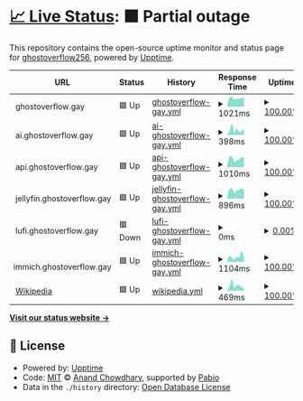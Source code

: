 # [📈 Live Status](https://GhostDog98.github.io/upptime): <!--live status--> **🟧 Partial outage**

This repository contains the open-source uptime monitor and status page for [ghostoverflow256](https://GhostDog98.github.io/upptime), powered by [Upptime](https://github.com/upptime/upptime).

<!--start: status pages-->
<!-- This summary is generated by Upptime (https://github.com/upptime/upptime) -->
<!-- Do not edit this manually, your changes will be overwritten -->
<!-- prettier-ignore -->
| URL | Status | History | Response Time | Uptime |
| --- | ------ | ------- | ------------- | ------ |
| <img alt="" src="https://icons.duckduckgo.com/ip3/ghostoverflow.gay.ico" height="13"> ghostoverflow.gay | 🟩 Up | [ghostoverflow-gay.yml](https://github.com/GhostDog98/upptime/commits/HEAD/history/ghostoverflow-gay.yml) | <details><summary><img alt="Response time graph" src="./graphs/ghostoverflow-gay/response-time-week.png" height="20"> 1021ms</summary><br><a href="https://uptime.ghostoverflow.gay/history/ghostoverflow-gay"><img alt="Response time 1578" src="https://img.shields.io/endpoint?url=https%3A%2F%2Fraw.githubusercontent.com%2FGhostDog98%2Fupptime%2FHEAD%2Fapi%2Fghostoverflow-gay%2Fresponse-time.json"></a><br><a href="https://uptime.ghostoverflow.gay/history/ghostoverflow-gay"><img alt="24-hour response time 1032" src="https://img.shields.io/endpoint?url=https%3A%2F%2Fraw.githubusercontent.com%2FGhostDog98%2Fupptime%2FHEAD%2Fapi%2Fghostoverflow-gay%2Fresponse-time-day.json"></a><br><a href="https://uptime.ghostoverflow.gay/history/ghostoverflow-gay"><img alt="7-day response time 1021" src="https://img.shields.io/endpoint?url=https%3A%2F%2Fraw.githubusercontent.com%2FGhostDog98%2Fupptime%2FHEAD%2Fapi%2Fghostoverflow-gay%2Fresponse-time-week.json"></a><br><a href="https://uptime.ghostoverflow.gay/history/ghostoverflow-gay"><img alt="30-day response time 1858" src="https://img.shields.io/endpoint?url=https%3A%2F%2Fraw.githubusercontent.com%2FGhostDog98%2Fupptime%2FHEAD%2Fapi%2Fghostoverflow-gay%2Fresponse-time-month.json"></a><br><a href="https://uptime.ghostoverflow.gay/history/ghostoverflow-gay"><img alt="1-year response time 1578" src="https://img.shields.io/endpoint?url=https%3A%2F%2Fraw.githubusercontent.com%2FGhostDog98%2Fupptime%2FHEAD%2Fapi%2Fghostoverflow-gay%2Fresponse-time-year.json"></a></details> | <details><summary><a href="https://uptime.ghostoverflow.gay/history/ghostoverflow-gay">100.00%</a></summary><a href="https://uptime.ghostoverflow.gay/history/ghostoverflow-gay"><img alt="All-time uptime 99.45%" src="https://img.shields.io/endpoint?url=https%3A%2F%2Fraw.githubusercontent.com%2FGhostDog98%2Fupptime%2FHEAD%2Fapi%2Fghostoverflow-gay%2Fuptime.json"></a><br><a href="https://uptime.ghostoverflow.gay/history/ghostoverflow-gay"><img alt="24-hour uptime 100.00%" src="https://img.shields.io/endpoint?url=https%3A%2F%2Fraw.githubusercontent.com%2FGhostDog98%2Fupptime%2FHEAD%2Fapi%2Fghostoverflow-gay%2Fuptime-day.json"></a><br><a href="https://uptime.ghostoverflow.gay/history/ghostoverflow-gay"><img alt="7-day uptime 100.00%" src="https://img.shields.io/endpoint?url=https%3A%2F%2Fraw.githubusercontent.com%2FGhostDog98%2Fupptime%2FHEAD%2Fapi%2Fghostoverflow-gay%2Fuptime-week.json"></a><br><a href="https://uptime.ghostoverflow.gay/history/ghostoverflow-gay"><img alt="30-day uptime 99.11%" src="https://img.shields.io/endpoint?url=https%3A%2F%2Fraw.githubusercontent.com%2FGhostDog98%2Fupptime%2FHEAD%2Fapi%2Fghostoverflow-gay%2Fuptime-month.json"></a><br><a href="https://uptime.ghostoverflow.gay/history/ghostoverflow-gay"><img alt="1-year uptime 99.45%" src="https://img.shields.io/endpoint?url=https%3A%2F%2Fraw.githubusercontent.com%2FGhostDog98%2Fupptime%2FHEAD%2Fapi%2Fghostoverflow-gay%2Fuptime-year.json"></a></details>
| <img alt="" src="https://icons.duckduckgo.com/ip3/ghostoverflow.gay.ico" height="13"> ai.ghostoverflow.gay | 🟩 Up | [ai-ghostoverflow-gay.yml](https://github.com/GhostDog98/upptime/commits/HEAD/history/ai-ghostoverflow-gay.yml) | <details><summary><img alt="Response time graph" src="./graphs/ai-ghostoverflow-gay/response-time-week.png" height="20"> 398ms</summary><br><a href="https://uptime.ghostoverflow.gay/history/ai-ghostoverflow-gay"><img alt="Response time 733" src="https://img.shields.io/endpoint?url=https%3A%2F%2Fraw.githubusercontent.com%2FGhostDog98%2Fupptime%2FHEAD%2Fapi%2Fai-ghostoverflow-gay%2Fresponse-time.json"></a><br><a href="https://uptime.ghostoverflow.gay/history/ai-ghostoverflow-gay"><img alt="24-hour response time 267" src="https://img.shields.io/endpoint?url=https%3A%2F%2Fraw.githubusercontent.com%2FGhostDog98%2Fupptime%2FHEAD%2Fapi%2Fai-ghostoverflow-gay%2Fresponse-time-day.json"></a><br><a href="https://uptime.ghostoverflow.gay/history/ai-ghostoverflow-gay"><img alt="7-day response time 398" src="https://img.shields.io/endpoint?url=https%3A%2F%2Fraw.githubusercontent.com%2FGhostDog98%2Fupptime%2FHEAD%2Fapi%2Fai-ghostoverflow-gay%2Fresponse-time-week.json"></a><br><a href="https://uptime.ghostoverflow.gay/history/ai-ghostoverflow-gay"><img alt="30-day response time 1072" src="https://img.shields.io/endpoint?url=https%3A%2F%2Fraw.githubusercontent.com%2FGhostDog98%2Fupptime%2FHEAD%2Fapi%2Fai-ghostoverflow-gay%2Fresponse-time-month.json"></a><br><a href="https://uptime.ghostoverflow.gay/history/ai-ghostoverflow-gay"><img alt="1-year response time 733" src="https://img.shields.io/endpoint?url=https%3A%2F%2Fraw.githubusercontent.com%2FGhostDog98%2Fupptime%2FHEAD%2Fapi%2Fai-ghostoverflow-gay%2Fresponse-time-year.json"></a></details> | <details><summary><a href="https://uptime.ghostoverflow.gay/history/ai-ghostoverflow-gay">100.00%</a></summary><a href="https://uptime.ghostoverflow.gay/history/ai-ghostoverflow-gay"><img alt="All-time uptime 99.45%" src="https://img.shields.io/endpoint?url=https%3A%2F%2Fraw.githubusercontent.com%2FGhostDog98%2Fupptime%2FHEAD%2Fapi%2Fai-ghostoverflow-gay%2Fuptime.json"></a><br><a href="https://uptime.ghostoverflow.gay/history/ai-ghostoverflow-gay"><img alt="24-hour uptime 100.00%" src="https://img.shields.io/endpoint?url=https%3A%2F%2Fraw.githubusercontent.com%2FGhostDog98%2Fupptime%2FHEAD%2Fapi%2Fai-ghostoverflow-gay%2Fuptime-day.json"></a><br><a href="https://uptime.ghostoverflow.gay/history/ai-ghostoverflow-gay"><img alt="7-day uptime 100.00%" src="https://img.shields.io/endpoint?url=https%3A%2F%2Fraw.githubusercontent.com%2FGhostDog98%2Fupptime%2FHEAD%2Fapi%2Fai-ghostoverflow-gay%2Fuptime-week.json"></a><br><a href="https://uptime.ghostoverflow.gay/history/ai-ghostoverflow-gay"><img alt="30-day uptime 99.11%" src="https://img.shields.io/endpoint?url=https%3A%2F%2Fraw.githubusercontent.com%2FGhostDog98%2Fupptime%2FHEAD%2Fapi%2Fai-ghostoverflow-gay%2Fuptime-month.json"></a><br><a href="https://uptime.ghostoverflow.gay/history/ai-ghostoverflow-gay"><img alt="1-year uptime 99.45%" src="https://img.shields.io/endpoint?url=https%3A%2F%2Fraw.githubusercontent.com%2FGhostDog98%2Fupptime%2FHEAD%2Fapi%2Fai-ghostoverflow-gay%2Fuptime-year.json"></a></details>
| <img alt="" src="https://icons.duckduckgo.com/ip3/api.ghostoverflow.gay.ico" height="13"> api.ghostoverflow.gay | 🟩 Up | [api-ghostoverflow-gay.yml](https://github.com/GhostDog98/upptime/commits/HEAD/history/api-ghostoverflow-gay.yml) | <details><summary><img alt="Response time graph" src="./graphs/api-ghostoverflow-gay/response-time-week.png" height="20"> 1010ms</summary><br><a href="https://uptime.ghostoverflow.gay/history/api-ghostoverflow-gay"><img alt="Response time 1405" src="https://img.shields.io/endpoint?url=https%3A%2F%2Fraw.githubusercontent.com%2FGhostDog98%2Fupptime%2FHEAD%2Fapi%2Fapi-ghostoverflow-gay%2Fresponse-time.json"></a><br><a href="https://uptime.ghostoverflow.gay/history/api-ghostoverflow-gay"><img alt="24-hour response time 1053" src="https://img.shields.io/endpoint?url=https%3A%2F%2Fraw.githubusercontent.com%2FGhostDog98%2Fupptime%2FHEAD%2Fapi%2Fapi-ghostoverflow-gay%2Fresponse-time-day.json"></a><br><a href="https://uptime.ghostoverflow.gay/history/api-ghostoverflow-gay"><img alt="7-day response time 1010" src="https://img.shields.io/endpoint?url=https%3A%2F%2Fraw.githubusercontent.com%2FGhostDog98%2Fupptime%2FHEAD%2Fapi%2Fapi-ghostoverflow-gay%2Fresponse-time-week.json"></a><br><a href="https://uptime.ghostoverflow.gay/history/api-ghostoverflow-gay"><img alt="30-day response time 1722" src="https://img.shields.io/endpoint?url=https%3A%2F%2Fraw.githubusercontent.com%2FGhostDog98%2Fupptime%2FHEAD%2Fapi%2Fapi-ghostoverflow-gay%2Fresponse-time-month.json"></a><br><a href="https://uptime.ghostoverflow.gay/history/api-ghostoverflow-gay"><img alt="1-year response time 1405" src="https://img.shields.io/endpoint?url=https%3A%2F%2Fraw.githubusercontent.com%2FGhostDog98%2Fupptime%2FHEAD%2Fapi%2Fapi-ghostoverflow-gay%2Fresponse-time-year.json"></a></details> | <details><summary><a href="https://uptime.ghostoverflow.gay/history/api-ghostoverflow-gay">100.00%</a></summary><a href="https://uptime.ghostoverflow.gay/history/api-ghostoverflow-gay"><img alt="All-time uptime 99.45%" src="https://img.shields.io/endpoint?url=https%3A%2F%2Fraw.githubusercontent.com%2FGhostDog98%2Fupptime%2FHEAD%2Fapi%2Fapi-ghostoverflow-gay%2Fuptime.json"></a><br><a href="https://uptime.ghostoverflow.gay/history/api-ghostoverflow-gay"><img alt="24-hour uptime 100.00%" src="https://img.shields.io/endpoint?url=https%3A%2F%2Fraw.githubusercontent.com%2FGhostDog98%2Fupptime%2FHEAD%2Fapi%2Fapi-ghostoverflow-gay%2Fuptime-day.json"></a><br><a href="https://uptime.ghostoverflow.gay/history/api-ghostoverflow-gay"><img alt="7-day uptime 100.00%" src="https://img.shields.io/endpoint?url=https%3A%2F%2Fraw.githubusercontent.com%2FGhostDog98%2Fupptime%2FHEAD%2Fapi%2Fapi-ghostoverflow-gay%2Fuptime-week.json"></a><br><a href="https://uptime.ghostoverflow.gay/history/api-ghostoverflow-gay"><img alt="30-day uptime 99.11%" src="https://img.shields.io/endpoint?url=https%3A%2F%2Fraw.githubusercontent.com%2FGhostDog98%2Fupptime%2FHEAD%2Fapi%2Fapi-ghostoverflow-gay%2Fuptime-month.json"></a><br><a href="https://uptime.ghostoverflow.gay/history/api-ghostoverflow-gay"><img alt="1-year uptime 99.45%" src="https://img.shields.io/endpoint?url=https%3A%2F%2Fraw.githubusercontent.com%2FGhostDog98%2Fupptime%2FHEAD%2Fapi%2Fapi-ghostoverflow-gay%2Fuptime-year.json"></a></details>
| <img alt="" src="https://icons.duckduckgo.com/ip3/jellyfin.ghostoverflow.gay.ico" height="13"> jellyfin.ghostoverflow.gay | 🟩 Up | [jellyfin-ghostoverflow-gay.yml](https://github.com/GhostDog98/upptime/commits/HEAD/history/jellyfin-ghostoverflow-gay.yml) | <details><summary><img alt="Response time graph" src="./graphs/jellyfin-ghostoverflow-gay/response-time-week.png" height="20"> 896ms</summary><br><a href="https://uptime.ghostoverflow.gay/history/jellyfin-ghostoverflow-gay"><img alt="Response time 1066" src="https://img.shields.io/endpoint?url=https%3A%2F%2Fraw.githubusercontent.com%2FGhostDog98%2Fupptime%2FHEAD%2Fapi%2Fjellyfin-ghostoverflow-gay%2Fresponse-time.json"></a><br><a href="https://uptime.ghostoverflow.gay/history/jellyfin-ghostoverflow-gay"><img alt="24-hour response time 860" src="https://img.shields.io/endpoint?url=https%3A%2F%2Fraw.githubusercontent.com%2FGhostDog98%2Fupptime%2FHEAD%2Fapi%2Fjellyfin-ghostoverflow-gay%2Fresponse-time-day.json"></a><br><a href="https://uptime.ghostoverflow.gay/history/jellyfin-ghostoverflow-gay"><img alt="7-day response time 896" src="https://img.shields.io/endpoint?url=https%3A%2F%2Fraw.githubusercontent.com%2FGhostDog98%2Fupptime%2FHEAD%2Fapi%2Fjellyfin-ghostoverflow-gay%2Fresponse-time-week.json"></a><br><a href="https://uptime.ghostoverflow.gay/history/jellyfin-ghostoverflow-gay"><img alt="30-day response time 1095" src="https://img.shields.io/endpoint?url=https%3A%2F%2Fraw.githubusercontent.com%2FGhostDog98%2Fupptime%2FHEAD%2Fapi%2Fjellyfin-ghostoverflow-gay%2Fresponse-time-month.json"></a><br><a href="https://uptime.ghostoverflow.gay/history/jellyfin-ghostoverflow-gay"><img alt="1-year response time 1066" src="https://img.shields.io/endpoint?url=https%3A%2F%2Fraw.githubusercontent.com%2FGhostDog98%2Fupptime%2FHEAD%2Fapi%2Fjellyfin-ghostoverflow-gay%2Fresponse-time-year.json"></a></details> | <details><summary><a href="https://uptime.ghostoverflow.gay/history/jellyfin-ghostoverflow-gay">100.00%</a></summary><a href="https://uptime.ghostoverflow.gay/history/jellyfin-ghostoverflow-gay"><img alt="All-time uptime 94.54%" src="https://img.shields.io/endpoint?url=https%3A%2F%2Fraw.githubusercontent.com%2FGhostDog98%2Fupptime%2FHEAD%2Fapi%2Fjellyfin-ghostoverflow-gay%2Fuptime.json"></a><br><a href="https://uptime.ghostoverflow.gay/history/jellyfin-ghostoverflow-gay"><img alt="24-hour uptime 100.00%" src="https://img.shields.io/endpoint?url=https%3A%2F%2Fraw.githubusercontent.com%2FGhostDog98%2Fupptime%2FHEAD%2Fapi%2Fjellyfin-ghostoverflow-gay%2Fuptime-day.json"></a><br><a href="https://uptime.ghostoverflow.gay/history/jellyfin-ghostoverflow-gay"><img alt="7-day uptime 100.00%" src="https://img.shields.io/endpoint?url=https%3A%2F%2Fraw.githubusercontent.com%2FGhostDog98%2Fupptime%2FHEAD%2Fapi%2Fjellyfin-ghostoverflow-gay%2Fuptime-week.json"></a><br><a href="https://uptime.ghostoverflow.gay/history/jellyfin-ghostoverflow-gay"><img alt="30-day uptime 99.12%" src="https://img.shields.io/endpoint?url=https%3A%2F%2Fraw.githubusercontent.com%2FGhostDog98%2Fupptime%2FHEAD%2Fapi%2Fjellyfin-ghostoverflow-gay%2Fuptime-month.json"></a><br><a href="https://uptime.ghostoverflow.gay/history/jellyfin-ghostoverflow-gay"><img alt="1-year uptime 94.54%" src="https://img.shields.io/endpoint?url=https%3A%2F%2Fraw.githubusercontent.com%2FGhostDog98%2Fupptime%2FHEAD%2Fapi%2Fjellyfin-ghostoverflow-gay%2Fuptime-year.json"></a></details>
| <img alt="" src="https://icons.duckduckgo.com/ip3/lufi.ghostoverflow.gay.ico" height="13"> lufi.ghostoverflow.gay | 🟥 Down | [lufi-ghostoverflow-gay.yml](https://github.com/GhostDog98/upptime/commits/HEAD/history/lufi-ghostoverflow-gay.yml) | <details><summary><img alt="Response time graph" src="./graphs/lufi-ghostoverflow-gay/response-time-week.png" height="20"> 0ms</summary><br><a href="https://uptime.ghostoverflow.gay/history/lufi-ghostoverflow-gay"><img alt="Response time 3712" src="https://img.shields.io/endpoint?url=https%3A%2F%2Fraw.githubusercontent.com%2FGhostDog98%2Fupptime%2FHEAD%2Fapi%2Flufi-ghostoverflow-gay%2Fresponse-time.json"></a><br><a href="https://uptime.ghostoverflow.gay/history/lufi-ghostoverflow-gay"><img alt="24-hour response time 0" src="https://img.shields.io/endpoint?url=https%3A%2F%2Fraw.githubusercontent.com%2FGhostDog98%2Fupptime%2FHEAD%2Fapi%2Flufi-ghostoverflow-gay%2Fresponse-time-day.json"></a><br><a href="https://uptime.ghostoverflow.gay/history/lufi-ghostoverflow-gay"><img alt="7-day response time 0" src="https://img.shields.io/endpoint?url=https%3A%2F%2Fraw.githubusercontent.com%2FGhostDog98%2Fupptime%2FHEAD%2Fapi%2Flufi-ghostoverflow-gay%2Fresponse-time-week.json"></a><br><a href="https://uptime.ghostoverflow.gay/history/lufi-ghostoverflow-gay"><img alt="30-day response time 727" src="https://img.shields.io/endpoint?url=https%3A%2F%2Fraw.githubusercontent.com%2FGhostDog98%2Fupptime%2FHEAD%2Fapi%2Flufi-ghostoverflow-gay%2Fresponse-time-month.json"></a><br><a href="https://uptime.ghostoverflow.gay/history/lufi-ghostoverflow-gay"><img alt="1-year response time 3712" src="https://img.shields.io/endpoint?url=https%3A%2F%2Fraw.githubusercontent.com%2FGhostDog98%2Fupptime%2FHEAD%2Fapi%2Flufi-ghostoverflow-gay%2Fresponse-time-year.json"></a></details> | <details><summary><a href="https://uptime.ghostoverflow.gay/history/lufi-ghostoverflow-gay">0.00%</a></summary><a href="https://uptime.ghostoverflow.gay/history/lufi-ghostoverflow-gay"><img alt="All-time uptime 0.02%" src="https://img.shields.io/endpoint?url=https%3A%2F%2Fraw.githubusercontent.com%2FGhostDog98%2Fupptime%2FHEAD%2Fapi%2Flufi-ghostoverflow-gay%2Fuptime.json"></a><br><a href="https://uptime.ghostoverflow.gay/history/lufi-ghostoverflow-gay"><img alt="24-hour uptime 0.00%" src="https://img.shields.io/endpoint?url=https%3A%2F%2Fraw.githubusercontent.com%2FGhostDog98%2Fupptime%2FHEAD%2Fapi%2Flufi-ghostoverflow-gay%2Fuptime-day.json"></a><br><a href="https://uptime.ghostoverflow.gay/history/lufi-ghostoverflow-gay"><img alt="7-day uptime 0.00%" src="https://img.shields.io/endpoint?url=https%3A%2F%2Fraw.githubusercontent.com%2FGhostDog98%2Fupptime%2FHEAD%2Fapi%2Flufi-ghostoverflow-gay%2Fuptime-week.json"></a><br><a href="https://uptime.ghostoverflow.gay/history/lufi-ghostoverflow-gay"><img alt="30-day uptime 1.41%" src="https://img.shields.io/endpoint?url=https%3A%2F%2Fraw.githubusercontent.com%2FGhostDog98%2Fupptime%2FHEAD%2Fapi%2Flufi-ghostoverflow-gay%2Fuptime-month.json"></a><br><a href="https://uptime.ghostoverflow.gay/history/lufi-ghostoverflow-gay"><img alt="1-year uptime 0.02%" src="https://img.shields.io/endpoint?url=https%3A%2F%2Fraw.githubusercontent.com%2FGhostDog98%2Fupptime%2FHEAD%2Fapi%2Flufi-ghostoverflow-gay%2Fuptime-year.json"></a></details>
| <img alt="" src="https://icons.duckduckgo.com/ip3/immich.ghostoverflow.gay.ico" height="13"> immich.ghostoverflow.gay | 🟩 Up | [immich-ghostoverflow-gay.yml](https://github.com/GhostDog98/upptime/commits/HEAD/history/immich-ghostoverflow-gay.yml) | <details><summary><img alt="Response time graph" src="./graphs/immich-ghostoverflow-gay/response-time-week.png" height="20"> 1104ms</summary><br><a href="https://uptime.ghostoverflow.gay/history/immich-ghostoverflow-gay"><img alt="Response time 1001" src="https://img.shields.io/endpoint?url=https%3A%2F%2Fraw.githubusercontent.com%2FGhostDog98%2Fupptime%2FHEAD%2Fapi%2Fimmich-ghostoverflow-gay%2Fresponse-time.json"></a><br><a href="https://uptime.ghostoverflow.gay/history/immich-ghostoverflow-gay"><img alt="24-hour response time 933" src="https://img.shields.io/endpoint?url=https%3A%2F%2Fraw.githubusercontent.com%2FGhostDog98%2Fupptime%2FHEAD%2Fapi%2Fimmich-ghostoverflow-gay%2Fresponse-time-day.json"></a><br><a href="https://uptime.ghostoverflow.gay/history/immich-ghostoverflow-gay"><img alt="7-day response time 1104" src="https://img.shields.io/endpoint?url=https%3A%2F%2Fraw.githubusercontent.com%2FGhostDog98%2Fupptime%2FHEAD%2Fapi%2Fimmich-ghostoverflow-gay%2Fresponse-time-week.json"></a><br><a href="https://uptime.ghostoverflow.gay/history/immich-ghostoverflow-gay"><img alt="30-day response time 1016" src="https://img.shields.io/endpoint?url=https%3A%2F%2Fraw.githubusercontent.com%2FGhostDog98%2Fupptime%2FHEAD%2Fapi%2Fimmich-ghostoverflow-gay%2Fresponse-time-month.json"></a><br><a href="https://uptime.ghostoverflow.gay/history/immich-ghostoverflow-gay"><img alt="1-year response time 1001" src="https://img.shields.io/endpoint?url=https%3A%2F%2Fraw.githubusercontent.com%2FGhostDog98%2Fupptime%2FHEAD%2Fapi%2Fimmich-ghostoverflow-gay%2Fresponse-time-year.json"></a></details> | <details><summary><a href="https://uptime.ghostoverflow.gay/history/immich-ghostoverflow-gay">100.00%</a></summary><a href="https://uptime.ghostoverflow.gay/history/immich-ghostoverflow-gay"><img alt="All-time uptime 99.36%" src="https://img.shields.io/endpoint?url=https%3A%2F%2Fraw.githubusercontent.com%2FGhostDog98%2Fupptime%2FHEAD%2Fapi%2Fimmich-ghostoverflow-gay%2Fuptime.json"></a><br><a href="https://uptime.ghostoverflow.gay/history/immich-ghostoverflow-gay"><img alt="24-hour uptime 100.00%" src="https://img.shields.io/endpoint?url=https%3A%2F%2Fraw.githubusercontent.com%2FGhostDog98%2Fupptime%2FHEAD%2Fapi%2Fimmich-ghostoverflow-gay%2Fuptime-day.json"></a><br><a href="https://uptime.ghostoverflow.gay/history/immich-ghostoverflow-gay"><img alt="7-day uptime 100.00%" src="https://img.shields.io/endpoint?url=https%3A%2F%2Fraw.githubusercontent.com%2FGhostDog98%2Fupptime%2FHEAD%2Fapi%2Fimmich-ghostoverflow-gay%2Fuptime-week.json"></a><br><a href="https://uptime.ghostoverflow.gay/history/immich-ghostoverflow-gay"><img alt="30-day uptime 99.08%" src="https://img.shields.io/endpoint?url=https%3A%2F%2Fraw.githubusercontent.com%2FGhostDog98%2Fupptime%2FHEAD%2Fapi%2Fimmich-ghostoverflow-gay%2Fuptime-month.json"></a><br><a href="https://uptime.ghostoverflow.gay/history/immich-ghostoverflow-gay"><img alt="1-year uptime 99.36%" src="https://img.shields.io/endpoint?url=https%3A%2F%2Fraw.githubusercontent.com%2FGhostDog98%2Fupptime%2FHEAD%2Fapi%2Fimmich-ghostoverflow-gay%2Fuptime-year.json"></a></details>
| <img alt="" src="https://icons.duckduckgo.com/ip3/en.wikipedia.org.ico" height="13"> [Wikipedia](https://en.wikipedia.org) | 🟩 Up | [wikipedia.yml](https://github.com/GhostDog98/upptime/commits/HEAD/history/wikipedia.yml) | <details><summary><img alt="Response time graph" src="./graphs/wikipedia/response-time-week.png" height="20"> 469ms</summary><br><a href="https://uptime.ghostoverflow.gay/history/wikipedia"><img alt="Response time 191" src="https://img.shields.io/endpoint?url=https%3A%2F%2Fraw.githubusercontent.com%2FGhostDog98%2Fupptime%2FHEAD%2Fapi%2Fwikipedia%2Fresponse-time.json"></a><br><a href="https://uptime.ghostoverflow.gay/history/wikipedia"><img alt="24-hour response time 616" src="https://img.shields.io/endpoint?url=https%3A%2F%2Fraw.githubusercontent.com%2FGhostDog98%2Fupptime%2FHEAD%2Fapi%2Fwikipedia%2Fresponse-time-day.json"></a><br><a href="https://uptime.ghostoverflow.gay/history/wikipedia"><img alt="7-day response time 469" src="https://img.shields.io/endpoint?url=https%3A%2F%2Fraw.githubusercontent.com%2FGhostDog98%2Fupptime%2FHEAD%2Fapi%2Fwikipedia%2Fresponse-time-week.json"></a><br><a href="https://uptime.ghostoverflow.gay/history/wikipedia"><img alt="30-day response time 238" src="https://img.shields.io/endpoint?url=https%3A%2F%2Fraw.githubusercontent.com%2FGhostDog98%2Fupptime%2FHEAD%2Fapi%2Fwikipedia%2Fresponse-time-month.json"></a><br><a href="https://uptime.ghostoverflow.gay/history/wikipedia"><img alt="1-year response time 191" src="https://img.shields.io/endpoint?url=https%3A%2F%2Fraw.githubusercontent.com%2FGhostDog98%2Fupptime%2FHEAD%2Fapi%2Fwikipedia%2Fresponse-time-year.json"></a></details> | <details><summary><a href="https://uptime.ghostoverflow.gay/history/wikipedia">100.00%</a></summary><a href="https://uptime.ghostoverflow.gay/history/wikipedia"><img alt="All-time uptime 100.00%" src="https://img.shields.io/endpoint?url=https%3A%2F%2Fraw.githubusercontent.com%2FGhostDog98%2Fupptime%2FHEAD%2Fapi%2Fwikipedia%2Fuptime.json"></a><br><a href="https://uptime.ghostoverflow.gay/history/wikipedia"><img alt="24-hour uptime 100.00%" src="https://img.shields.io/endpoint?url=https%3A%2F%2Fraw.githubusercontent.com%2FGhostDog98%2Fupptime%2FHEAD%2Fapi%2Fwikipedia%2Fuptime-day.json"></a><br><a href="https://uptime.ghostoverflow.gay/history/wikipedia"><img alt="7-day uptime 100.00%" src="https://img.shields.io/endpoint?url=https%3A%2F%2Fraw.githubusercontent.com%2FGhostDog98%2Fupptime%2FHEAD%2Fapi%2Fwikipedia%2Fuptime-week.json"></a><br><a href="https://uptime.ghostoverflow.gay/history/wikipedia"><img alt="30-day uptime 100.00%" src="https://img.shields.io/endpoint?url=https%3A%2F%2Fraw.githubusercontent.com%2FGhostDog98%2Fupptime%2FHEAD%2Fapi%2Fwikipedia%2Fuptime-month.json"></a><br><a href="https://uptime.ghostoverflow.gay/history/wikipedia"><img alt="1-year uptime 100.00%" src="https://img.shields.io/endpoint?url=https%3A%2F%2Fraw.githubusercontent.com%2FGhostDog98%2Fupptime%2FHEAD%2Fapi%2Fwikipedia%2Fuptime-year.json"></a></details>

<!--end: status pages-->

[**Visit our status website →**](https://GhostDog98.github.io/upptime)

## 📄 License

- Powered by: [Upptime](https://github.com/upptime/upptime)
- Code: [MIT](./LICENSE) © [Anand Chowdhary](https://anandchowdhary.com), supported by [Pabio](https://pabio.com)
- Data in the `./history` directory: [Open Database License](https://opendatacommons.org/licenses/odbl/1-0/)
